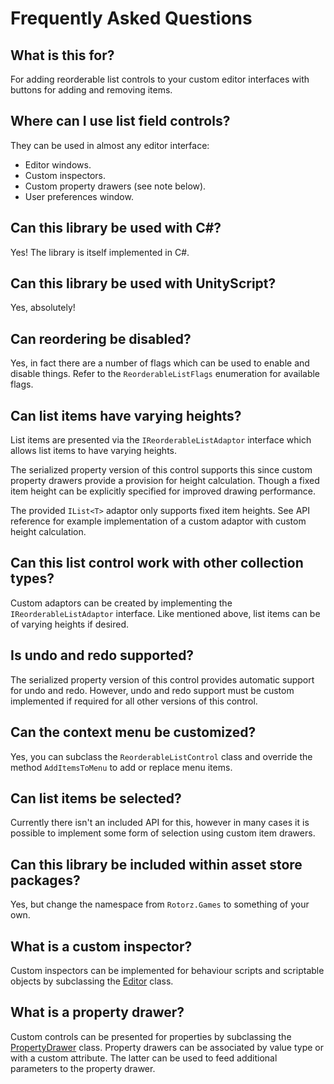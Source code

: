 # Frequently Asked Questions


## What is this for?

For adding reorderable list controls to your custom editor interfaces with buttons for
adding and removing items.


## Where can I use list field controls?

They can be used in almost any editor interface:

 - Editor windows.
 - Custom inspectors.
 - Custom property drawers (see note below).
 - User preferences window.


## Can this library be used with C#?

Yes! The library is itself implemented in C#.


## Can this library be used with UnityScript?

Yes, absolutely!


## Can reordering be disabled?

Yes, in fact there are a number of flags which can be used to enable and disable things.
Refer to the `ReorderableListFlags` enumeration for available flags.


## Can list items have varying heights?

List items are presented via the `IReorderableListAdaptor` interface which allows list
items to have varying heights.

The serialized property version of this control supports this since custom property
drawers provide a provision for height calculation. Though a fixed item height can be
explicitly specified for improved drawing performance.

The provided `IList<T>` adaptor only supports fixed item heights. See API reference for
example implementation of a custom adaptor with custom height calculation.


## Can this list control work with other collection types?

Custom adaptors can be created by implementing the `IReorderableListAdaptor` interface.
Like mentioned above, list items can be of varying heights if desired.


## Is undo and redo supported?

The serialized property version of this control provides automatic support for undo and
redo. However, undo and redo support must be custom implemented if required for all other
versions of this control.


## Can the context menu be customized?

Yes, you can subclass the `ReorderableListControl` class and override the method
`AddItemsToMenu` to add or replace menu items.


## Can list items be selected?

Currently there isn't an included API for this, however in many cases it is possible to
implement some form of selection using custom item drawers.


## Can this library be included within asset store packages?

Yes, but change the namespace from `Rotorz.Games` to something of your own.


## What is a custom inspector?

Custom inspectors can be implemented for behaviour scripts and scriptable objects by
subclassing the [Editor](http://docs.unity3d.com/Documentation/ScriptReference/Editor.html)
class.


## What is a property drawer?

Custom controls can be presented for properties by subclassing the [PropertyDrawer](http://docs.unity3d.com/Documentation/ScriptReference/PropertyDrawer.html)
class. Property drawers can be associated by value type or with a custom attribute. The
latter can be used to feed additional parameters to the property drawer.
